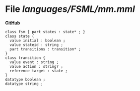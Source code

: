 # File _languages/FSML/mm.mml_
**[GitHub](https://github.com/softlang/yas/blob/master/languages/FSML/mm.mml)**
```
class fsm { part states : state* ; }
class state {
  value initial : boolean ;
  value stateid : string ;
  part transitions : transition* ;
}
class transition {
  value event : string ;
  value action : string? ;
  reference target : state ;  
}
datatype boolean ;
datatype string ;
```
